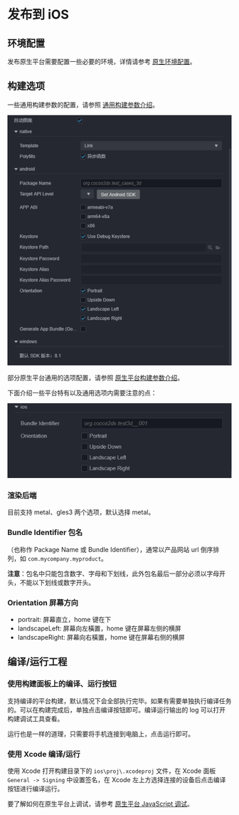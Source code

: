 # 发布到 iOS

## 环境配置

发布原生平台需要配置一些必要的环境，详情请参考 [原生环境配置](setup-native-development.md)。

## 构建选项

一些通用构建参数的配置，请参照 [通用构建参数介绍](build-options.md)。

![native platform](publish-native/native_platform.jpg)

部分原生平台通用的选项配置，请参照 [原生平台构建参数介绍](native-options.md)。

下面介绍一些平台特有以及通用选项内需要注意的点：

![iOS 平台选项](publish-native/ios_options.png)

### 渲染后端

目前支持 metal、gles3 两个选项，默认选择 metal。

### Bundle Identifier 包名

（也称作 Package Name 或 Bundle Identifier），通常以产品网站 url 倒序排列，如 `com.mycompany.myproduct`。

**注意**：包名中只能包含数字、字母和下划线，此外包名最后一部分必须以字母开头，不能以下划线或数字开头。

### Orientation 屏幕方向

- portrait: 屏幕直立，home 键在下
- landscapeLeft: 屏幕向左橫置，home 键在屏幕左侧的横屏
- landscapeRight: 屏幕向右橫置，home 键在屏幕右侧的横屏

## 编译/运行工程

### 使用构建面板上的编译、运行按钮

支持编译的平台构建，默认情况下会全部执行完毕。如果有需要单独执行编译任务的。可以在构建完成后，单独点击编译按钮即可。编译运行输出的 log 可以打开构建调试工具查看。

运行也是一样的道理，只需要将手机连接到电脑上，点击运行即可。

### 使用 Xcode 编译/运行

使用 Xcode 打开构建目录下的 `ios\proj\.xcodeproj` 文件，在 Xcode 面板 `General -> Signing` 中设置签名，在 Xcode 左上方选择连接的设备后点击编译按钮进行编译运行。

要了解如何在原生平台上调试，请参考 [原生平台 JavaScript 调试](debug-jsb.md)。

